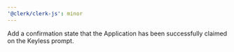 ```yaml
---
'@clerk/clerk-js': minor
---
```


Add a confirmation state that the Application has been successfully claimed on the Keyless prompt.
